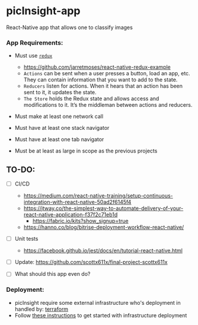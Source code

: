 # picInsight-app
React-Native app that allows one to classify images

### App Requirements:
- Must use [`redux`](https://github.com/reactjs/react-redux)
	- https://github.com/jarretmoses/react-native-redux-example
	- `Actions` can be sent when a user presses a button, load an app, etc. They can contain information that you want to add to the state.
	- `Reducers` listen for actions. When it hears that an action has been sent to it, it updates the state.
	- `The Store` holds the Redux state and allows access and modifications to it. It’s the middleman between actions and reducers.

- Must make at least one network call
- Must have at least one stack navigator
- Must have at least one tab navigator
- Must be at least as large in scope as the previous projects

## TO-DO:
- [ ] CI/CD
	- https://medium.com/react-native-training/setup-continuous-integration-with-react-native-50ad2f6145f4
	- https://jtway.co/the-simplest-way-to-automate-delivery-of-your-react-native-application-f37f2c71eb1d
	  - https://fabric.io/kits?show_signup=true
	- https://hanno.co/blog/bitrise-deployment-workflow-react-native/
- [ ] Unit tests
	- https://facebook.github.io/jest/docs/en/tutorial-react-native.html
- [ ] Update: https://github.com/scottx611x/final-project-scottx611x
- [ ] What should this app even do?


### Deployment:
- picInsight require some external infrastructure who's deployment in handled by: [terraform](https://www.terraform.io)
- Follow [these instructions]() to get started with infrastructure deployment
